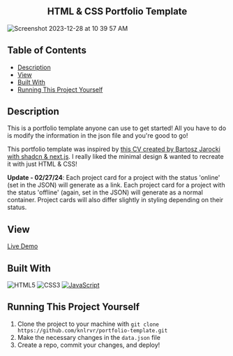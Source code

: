 <h2 align="center">HTML & CSS Portfolio Template</h2>

![Screenshot 2023-12-28 at 10 39 57 AM](https://github.com/knlrvr/portfolio-template-filled/assets/91632194/ca1fba57-f2ad-441b-b916-8a3f13563e88)

## Table of Contents
- [Description](#description)
- [View ](#view)
- [Built With](#built-with)
- [Running This Project Yourself ](#running-this-project-yourself)

<a name="description"></a>
## Description
This is a portfolio template anyone can use to get started! All you have to do is modify the information in the json file and you're good to go! 

This portfolio template was inspired by [this CV created by Bartosz Jarocki with shadcn & next.js](https://cv.jarocki.me/). I really liked the minimal design & wanted to recreate it with just HTML & CSS! 

**Update - 02/27/24**: Each project card for a project with the status 'online' (set in the JSON) will generate as a link. Each project card for a project with the status 'offline' (again, set in the JSON) will generate as a normal container. Project cards will also differ slightly in styling depending on their status. 

<a name="view"></a>
## View 
[Live Demo](https://portfolio-template-knlrvr.vercel.app/)

<a name="built-with"></a>
## Built With
![HTML5](https://img.shields.io/badge/html5-%23E34F26.svg?style=for-the-badge&logo=html5&logoColor=white) ![CSS3](https://img.shields.io/badge/css3-%231572B6.svg?style=for-the-badge&logo=css3&logoColor=white) [![JavaScript](https://img.shields.io/badge/javascript-%23323330.svg?style=for-the-badge&logo=javascript&logoColor=%23F7DF1E)](https://developer.mozilla.org/en-US/docs/Web/JavaScript) 

<a name="running-this-project-yourself"></a>
## Running This Project Yourself 
1. Clone the project to your machine with `git clone https://github.com/knlrvr/portfolio-template.git`
2. Make the necessary changes in the `data.json` file
3. Create a repo, commit your changes, and deploy! 
